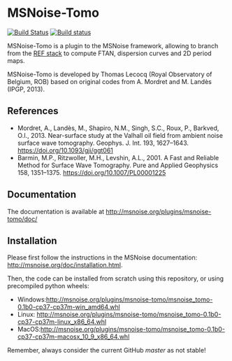 # MSNoise-Tomo

[![Build Status](https://travis-ci.org/ThomasLecocq/msnoise-tomo.png)](https://travis-ci.org/ThomasLecocq/msnoise-tomo)
[![Build status](https://ci.appveyor.com/api/projects/status/hkaxi68hikwu6any/branch/master?svg=true)](https://ci.appveyor.com/project/ThomasLecocq/msnoise-tomo/branch/master)


MSNoise-Tomo is a plugin to the MSNoise framework, allowing to branch from the [REF stack](http://msnoise.org/doc/workflow/006_stack.html) to compute FTAN, dispersion curves and 2D period maps. 

MSNoise-Tomo is developed by Thomas Lecocq (Royal Observatory of Belgium, ROB) based on original codes from A. Mordret and M. Landès (IPGP, 2013).

References
----------
* Mordret, A., Landès, M., Shapiro, N.M., Singh, S.C., Roux, P., Barkved, O.I., 2013. Near-surface study at the Valhall oil field from ambient noise surface wave tomography. Geophys. J. Int. 193, 1627–1643. https://doi.org/10.1093/gji/ggt061
* Barmin, M.P., Ritzwoller, M.H., Levshin, A.L., 2001. A Fast and Reliable Method for Surface Wave Tomography. Pure and Applied Geophysics 158, 1351–1375. https://doi.org/10.1007/PL00001225

Documentation
-------------

The documentation is available at http://msnoise.org/plugins/msnoise-tomo/doc/

Installation
------------

Please first follow the instructions in the MSNoise documentation: http://msnoise.org/doc/installation.html.

Then, the code can be installed from scratch using this repository, or using precompiled python wheels:

* Windows:http://msnoise.org/plugins/msnoise-tomo/msnoise_tomo-0.1b0-cp37-cp37m-win_amd64.whl 
* Linux: http://msnoise.org/plugins/msnoise-tomo/msnoise_tomo-0.1b0-cp37-cp37m-linux_x86_64.whl 
* MacOS:http://msnoise.org/plugins/msnoise-tomo/msnoise_tomo-0.1b0-cp37-cp37m-macosx_10_9_x86_64.whl

Remember, always consider the current GitHub *master* as not stable!